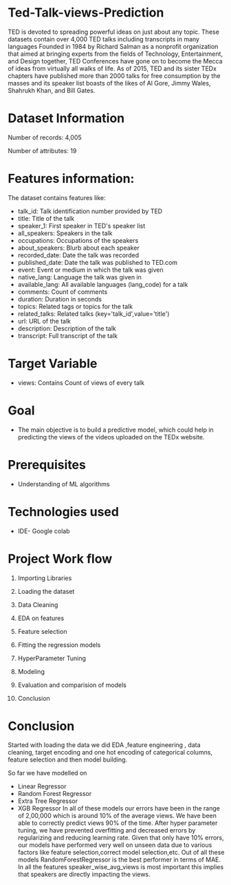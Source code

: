 # Ted-Talk-views-Prediction
TED is devoted to spreading powerful ideas on just about any topic. These datasets contain over 4,000 TED talks including transcripts in many languages Founded in 1984 by Richard Salman as a nonprofit organization that aimed at bringing experts from the fields of Technology, Entertainment, and Design together, TED Conferences have gone on to become the Mecca of ideas from virtually all walks of life. As of 2015, TED and its sister TEDx chapters have published more than 2000 talks for free consumption by the masses and its speaker list boasts of the likes of Al Gore, Jimmy Wales, Shahrukh Khan, and Bill Gates.
# Dataset Information
Number of records: 4,005

Number of attributes: 19
# Features information:
The dataset contains features like:

* talk_id: Talk identification number provided by TED
* title: Title of the talk
* speaker_1: First speaker in TED's speaker list
* all_speakers: Speakers in the talk
* occupations: Occupations of the speakers
* about_speakers: Blurb about each speaker
* recorded_date: Date the talk was recorded
* published_date: Date the talk was published to TED.com
* event: Event or medium in which the talk was given
* native_lang: Language the talk was given in
* available_lang: All available languages (lang_code) for a talk
* comments: Count of comments
* duration: Duration in seconds
* topics: Related tags or topics for the talk
* related_talks: Related talks (key='talk_id',value='title')
* url: URL of the talk
* description: Description of the talk
* transcript: Full transcript of the talk
# Target Variable
* views: Contains Count of views of every talk
# Goal 
* The main objective is to build a predictive model, which could help in predicting the views of the videos uploaded on the TEDx website.

# Prerequisites
* Understanding of ML algorithms
# Technologies used
* IDE- Google colab
# Project Work flow
1. Importing Libraries

2. Loading the dataset

3. Data Cleaning

4. EDA on features

5. Feature selection

6. Fitting the regression models

7. HyperParameter Tuning

8. Modeling

9. Evaluation and comparision of models 

10. Conclusion
# Conclusion
Started with loading the data we did EDA ,feature engineering , data cleaning, target encoding and one hot encoding of categorical columns, feature selection and then model building.

So far we have modelled on

* Linear Regressor
* Random Forest Regressor
* Extra Tree Regressor
* XGB Regressor
In all of these models our errors have been in the range of 2,00,000 which is around 10% of the average views. We have been able to correctly predict views 90% of the time. After hyper parameter tuning, we have prevented overfitting and decreased errors by regularizing and reducing learning rate. Given that only have 10% errors, our models have performed very well on unseen data due to various factors like feature selection,correct model selection,etc. Out of all these models RandomForestRegressor is the best performer in terms of MAE. In all the features speaker_wise_avg_views is most important this implies that speakers are directly impacting the views.
